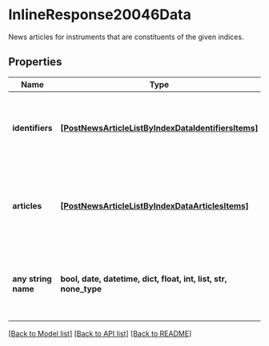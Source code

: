 # InlineResponse20046Data

News articles for instruments that are constituents of the given indices.

## Properties
Name | Type | Description | Notes
------------ | ------------- | ------------- | -------------
**identifiers** | [**[PostNewsArticleListByIndexDataIdentifiersItems]**](PostNewsArticleListByIndexDataIdentifiersItems.md) | List of identifiers that resolve to index notations, and their type. | [optional] 
**articles** | [**[PostNewsArticleListByIndexDataArticlesItems]**](PostNewsArticleListByIndexDataArticlesItems.md) | News articles that match the filter criteria ordered by descending article time. | [optional] 
**any string name** | **bool, date, datetime, dict, float, int, list, str, none_type** | any string name can be used but the value must be the correct type | [optional]

[[Back to Model list]](../README.md#documentation-for-models) [[Back to API list]](../README.md#documentation-for-api-endpoints) [[Back to README]](../README.md)


